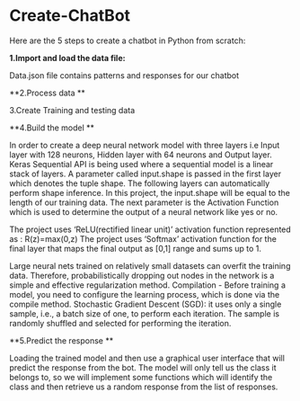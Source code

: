 # Create-ChatBot

        
Here are the 5 steps to create a chatbot in Python from scratch:
                           
**1.Import and load the data file:**
 
Data.json file contains patterns and responses for our chatbot 

**2.Process data **

3.Create Training and testing data 

**4.Build the model **

In order to create a deep neural network model with three layers i.e Input layer with 128 neurons, Hidden layer with 64 neurons and Output layer. Keras Sequential API is being used where a sequential model is a linear stack of layers. A parameter called input.shape is passed in the first layer which denotes the tuple shape. The following layers can automatically perform shape inference. In this project, the input.shape will be equal to the length of our training data. The next parameter is the Activation Function which is used to determine the output of a neural network like yes or no.

The project uses ‘ReLU(rectified linear unit)’ activation function represented as :
 					R(z)=max(0,z) 
The project uses ‘Softmax’ activation function for the final layer that maps the final output as [0,1] range and sums up to 1.

Large neural nets trained on relatively small datasets can overfit the training data. Therefore, probabilistically dropping out nodes in the network is a simple and effective regularization method.
Compilation - Before training a model, you need to configure the learning process, which is done via the compile method. 
Stochastic Gradient Descent (SGD): it uses only a single sample, i.e., a batch size of one, to perform each iteration. The sample is randomly shuffled and selected for performing the iteration.

**5.Predict the response **

Loading the trained model and then use a graphical user interface that will predict the response from the bot. The model will only tell us the class it belongs to, so we will implement some functions which will identify the class and then retrieve us a random response from the list of responses.



